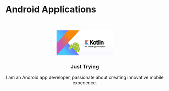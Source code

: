 # Android Applications
<!-- PROJECT LOGO -->
<br />
<p align="center">
  <a href="https://github.com/shohanurshihab/Android_Applications">
    <img src=https://github.com/shohanurshihab/Android_Applications/blob/main/kotlin_for_android_banner-1.jpg alt="Logo" width="180" height="80">
  </a>

  <h3 align="center">Just Trying</h3>

  <p align="center">
    I am an Android app developer, passionate about creating innovative mobile experience.
  </p>
</p>

